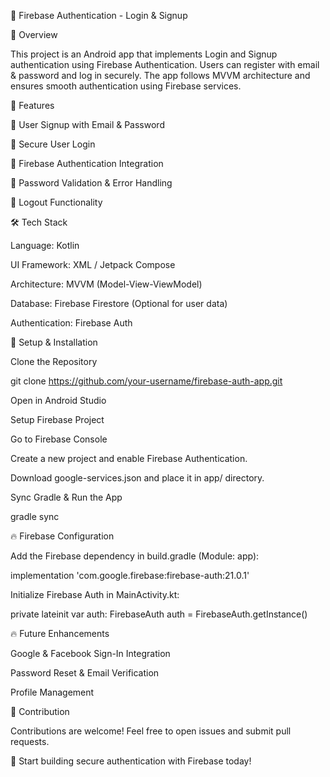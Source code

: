 🔐 Firebase Authentication - Login & Signup

📌 Overview

This project is an Android app that implements Login and Signup authentication using Firebase Authentication. Users can register with email & password and log in securely. The app follows MVVM architecture and ensures smooth authentication using Firebase services.

🚀 Features

🔹 User Signup with Email & Password

🔹 Secure User Login

🔹 Firebase Authentication Integration

🔹 Password Validation & Error Handling

🔹 Logout Functionality

🛠 Tech Stack

Language: Kotlin

UI Framework: XML / Jetpack Compose

Architecture: MVVM (Model-View-ViewModel)

Database: Firebase Firestore (Optional for user data)

Authentication: Firebase Auth

🔧 Setup & Installation

Clone the Repository

git clone https://github.com/your-username/firebase-auth-app.git

Open in Android Studio

Setup Firebase Project

Go to Firebase Console

Create a new project and enable Firebase Authentication.

Download google-services.json and place it in app/ directory.

Sync Gradle & Run the App

gradle sync

🔥 Firebase Configuration

Add the Firebase dependency in build.gradle (Module: app):

implementation 'com.google.firebase:firebase-auth:21.0.1'

Initialize Firebase Auth in MainActivity.kt:

private lateinit var auth: FirebaseAuth
auth = FirebaseAuth.getInstance()

🔥 Future Enhancements

Google & Facebook Sign-In Integration

Password Reset & Email Verification

Profile Management

🤝 Contribution

Contributions are welcome! Feel free to open issues and submit pull requests.


🚀 Start building secure authentication with Firebase today!

